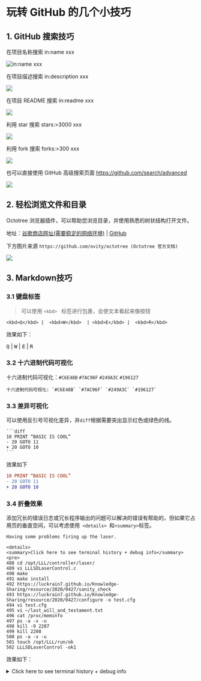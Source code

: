 # 玩转 GitHub 的几个小技巧

## 1.  GitHub 搜索技巧

在项目名称搜索 in:name xxx

![in:name xxx](https://luckrain7.github.io/Knowledge-Sharing/resource/2020/0427/inname.png)

在项目描述搜索 in:description xxx

![](https://luckrain7.github.io/Knowledge-Sharing/resource/2020/0427/indescription.png)

在项目 README 搜索 in:readme xxx

![](https://luckrain7.github.io/Knowledge-Sharing/resource/2020/0427/inreadme.png)

利用 star 搜索 stars:>3000 xxx 

![](https://luckrain7.github.io/Knowledge-Sharing/resource/2020/0427/instars.png)

利用 fork 搜索 forks:>300 xxx

![](https://luckrain7.github.io/Knowledge-Sharing/resource/2020/0427/inforks.png)

也可以直接使用 GitHub 高级搜索页面 [ https://github.com/search/advanced ]( https://github.com/search/advanced )

![](https://luckrain7.github.io/Knowledge-Sharing/resource/2020/0427/github-self-advanced-search.png)

## 2.  轻松浏览文件和目录

Octotree 浏览器插件，可以帮助您浏览目录，并使用熟悉的树状结构打开文件。

地址：[谷歌商店网址(需要稳定的网络环境)]( https://chrome.google.com/webstore/detail/octotree/bkhaagjahfmjljalopjnoealnfndnagc ) | [GitHub]( https://github.com/ovity/octotree )

下方图片来源  `https://github.com/ovity/octotree (Octotree 官方文档)`

![](https://luckrain7.github.io/Knowledge-Sharing/resource/2020/0427/78818701-ee142700-7989-11ea-9297-c3cf4e88f891.gif)





## 3.  Markdown技巧

### 3.1 键盘标签

> 可以使用  `<kbd> ` 标签进行包裹，会使文本看起来像按钮
> 

```
<kbd>Q</kbd> |  <kbd>W</kbd>  | <kbd>E</kbd> |  <kbd>R</kbd> 
```

效果如下：

<kbd>Q</kbd> |  <kbd>W</kbd>  | <kbd>E</kbd> |  <kbd>R</kbd> 

### 3.2  十六进制代码可视化

十六进制代码可视化：`#C6E48B` `#7AC96F` `#249A3C` `#196127`

```
十六进制代码可视化: `#C6E48B` `#7AC96F` `#249A3C` `#196127`
```

### 3.3 差异可视化

 可以使用反引号可视化差异，并`diff`根据需要突出显示红色或绿色的线。 

```
​```diff
10 PRINT “BASIC IS COOL”
- 20 GOTO 11
+ 20 GOTO 10
​```
```

效果如下

```diff
10 PRINT “BASIC IS COOL”
- 20 GOTO 11
+ 20 GOTO 10
```

###  3.4 折叠效果

添加冗长的错误日志或冗长程序输出的问题可以解决的错误有帮助的，但如果它占用页的垂直空间，可以考虑使用`  <details>  `和` <summary> `标签。 

```
Having some problems firing up the laser.

<details>
<summary>Click here to see terminal history + debug info</summary>
<pre>
488 cd /opt/LLL/controller/laser/
489 vi LLLSDLaserControl.c
490 make
491 make install
492 https://luckrain7.github.io/Knowledge-Sharing/resource/2020/0427/sanity_check
493 https://luckrain7.github.io/Knowledge-Sharing/resource/2020/0427/configure -o test.cfg
494 vi test.cfg
495 vi ~/last_will_and_testament.txt
496 cat /proc/meminfo
497 ps -a -x -u
498 kill -9 2207
499 kill 2208
500 ps -a -x -u
501 touch /opt/LLL/run/ok
502 LLLSDLaserControl -ok1
```

效果如下：

<details>
<summary>Click here to see terminal history + debug info</summary>
<pre>
488 cd /opt/LLL/controller/laser/
489 vi LLLSDLaserControl.c
490 make
491 make install
492 https://luckrain7.github.io/Knowledge-Sharing/resource/2020/0427/sanity_check
493 https://luckrain7.github.io/Knowledge-Sharing/resource/2020/0427/configure -o test.cfg
494 vi test.cfg
495 vi ~/last_will_and_testament.txt
496 cat /proc/meminfo
497 ps -a -x -u
498 kill -9 2207
499 kill 2208
500 ps -a -x -u
501 touch /opt/LLL/run/ok
502 LLLSDLaserControl -ok1



### 3.5  使文字和图像居中

在 MarkDown 中直接是使用居中DIV

```
<div align="center">
<img src="https://rain7.top/luckrain7.png" width="350">
<p>This is RainCode</p>
</div>
```

效果如下：

<div align="center">
<img src="https://rain7.top/luckrain7.png" width="350">
<p>This is RainCode</p>
</div>

### 3.6 较小的文字

 在`<sup>`或`<sub>`标记中换行以使其变小。非常适合在图像下添加“图1：描述”之类的内容，或者使表中的文本变小以使其不会水平滚动。 

```
<div align="center">
<img src="https://rain7.top/luckrain7.png" width="350"><br>
<sup><strong>Fig 1:</strong> luckrain7's logo</sup>
</div>
```

效果如下：

<div align="center">
<img src="https://rain7.top/luckrain7.png" width="350"><br>
<sup><strong>Fig 1:</strong> luckrain7's logo</sup>
</div>


